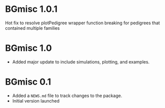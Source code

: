 # BGmisc 1.0.1
 Hot fix to resolve plotPedigree wrapper function breaking for pedigrees that contained multiple families


# BGmisc 1.0

* Added major update to include simulations, plotting, and examples. 

# BGmisc 0.1

* Added a `NEWS.md` file to track changes to the package.
* Initial version launched
